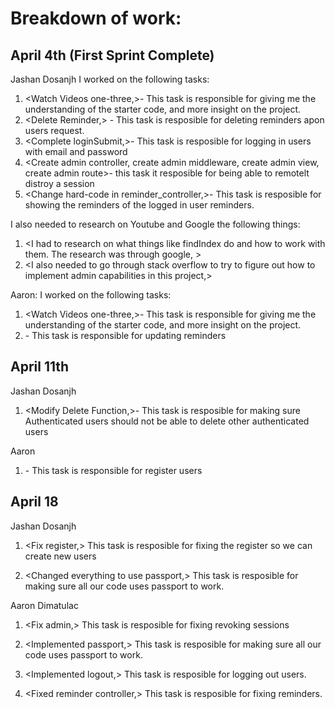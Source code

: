 # Breakdown of work:
## April 4th (First Sprint Complete)
Jashan Dosanjh
I worked on the following tasks:
1. <Watch Videos one-three,>- This task is responsible for giving me the understanding of the starter code, and more insight on the project.
2. <Delete Reminder,> - This task is resposible for deleting reminders apon users request.
3. <Complete loginSubmit,>- This task is resposible for logging in users with email and password
4. <Create admin controller, create admin middleware, create admin view, create admin route>- this task it resposible for being able to remotelt distroy a session
5. <Change hard-code in reminder_controller,>- This task is resposible for showing the reminders of the logged in user
reminders.

I also needed to research on Youtube and Google the following things:
1. <I had to research on what things like findIndex do and how to work with them. The research was through google, >
2. <I also needed to go through stack overflow to try to figure out how to implement admin capabilities in this project,>

Aaron:
I worked on the following tasks:
1. <Watch Videos one-three,>- This task is responsible for giving me the understanding of the starter code, and more insight on the project.
2. <Update reminder>- This task is responsible for updating reminders

## April 11th
Jashan Dosanjh
1. <Modify Delete Function,>- This task is resposible for making sure Authenticated users should not be able to delete other authenticated users 

Aaron
1. <Register user>- This task is responsible for register users

## April 18

Jashan Dosanjh
1. <Fix register,> This task is resposible for fixing the register so we can create new users

2. <Changed everything to use passport,> This task is resposible for making sure all our code uses passport to work.

Aaron Dimatulac
1. <Fix admin,> This task is resposible for fixing revoking sessions

2. <Implemented passport,> This task is resposible for making sure all our code uses passport to work.

3. <Implemented logout,> This task is resposible for logging out users.

4. <Fixed reminder controller,> This task is resposible for fixing reminders.
